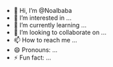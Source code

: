 - 👋 Hi, I’m @Noalbaba
- 👀 I’m interested in ...
- 🌱 I’m currently learning ...
- 💞️ I’m looking to collaborate on ...
- 📫 How to reach me ...
- 😄 Pronouns: ...
- ⚡ Fun fact: ...

<!---
Noalbaba/Noalbaba is a ✨ special ✨ repository because its `README.md` (this file) appears on your GitHub profile.
You can click the Preview link to take a look at your changes.
--->
